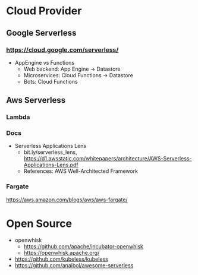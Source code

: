 
# Cloud Provider
## Google Serverless

### https://cloud.google.com/serverless/
  * AppEngine vs Functions
    * Web backend:	App Engine -> Datastore
    * Microservices:	Cloud Functions -> Datastore
    * Bots:	Cloud Functions

## Aws Serverless

### Lambda

### Docs
* Serverless Applications Lens
  * bit.ly/serverless_lens, https://d1.awsstatic.com/whitepapers/architecture/AWS-Serverless-Applications-Lens.pdf
  * References: AWS Well-Architected Framework

### Fargate
https://aws.amazon.com/blogs/aws/aws-fargate/


# Open Source
* openwhisk
  * https://github.com/apache/incubator-openwhisk
  * https://openwhisk.apache.org/
* https://github.com/kubeless/kubeless
* https://github.com/anaibol/awesome-serverless
